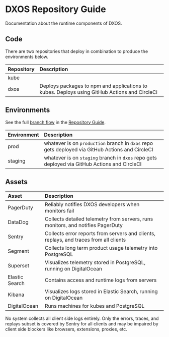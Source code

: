 # DXOS Repository Guide

Documentation about the runtime components of DXOS.

## Code

There are two repositories that deploy in combination to produce the environments below.

| Repository | Description                                                                                  |
| :--------- | :------------------------------------------------------------------------------------------- |
| kube       |                                                                                              |
| dxos       | Deploys packages to npm and applications to kubes. Deploys using GitHub Actions and CircleCi |

## Environments

See the full [branch flow](./REPOSITORY_GUIDE.md#branch-diagram) in the [Repository Guide](./REPOSITORY_GUIDE.md).

| Environment | Description                                                                                     |
| :---------- | :---------------------------------------------------------------------------------------------- |
| prod        | whatever is on `production` branch in `dxos` repo gets deployed via GitHub Actions and CircleCI |
| staging     | whatever is on `staging` branch in `dxos` repo gets deployed via GitHub Actions and CircleCI    |

## Assets

| Asset          | Description                                                                           |
| :------------- | :------------------------------------------------------------------------------------ |
| PagerDuty      | Reliably notifies DXOS developers when monitors fail                                  |
| DataDog        | Collects detailed telemetry from servers, runs monitors, and notifies PagerDuty       |
| Sentry         | Collects error reports from servers and clients, replays, and traces from all clients |
| Segment        | Collects long term product usage telemetry into PostgreSQL                            |
| Superset       | Visualizes telemetry stored in PostgreSQL, running on DigitalOcean                    |
| Elastic Search | Contains access and runtime logs from servers                                         |
| Kibana         | Visualizes logs stored in Elastic Search, running on DigitalOcean                     |
| DigitalOcean   | Runs machines for kubes and PostgreSQL                                                |

No system collects all client side logs entirely. Only the errors, traces, and replays subset is covered by Sentry for all clients and may be impaired by client side blockers like browsers, extensions, proxies, etc.
